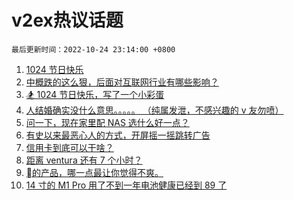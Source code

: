 # v2ex热议话题

`最后更新时间：2022-10-24 23:14:00 +0800`

1. [1024 节日快乐](https://www.v2ex.com/t/889235)
1. [中概跌的这么狠，后面对互联网行业有哪些影响？](https://www.v2ex.com/t/889320)
1. [🏂 1024 节日快乐，写了一个小彩蛋](https://www.v2ex.com/t/889241)
1. [人结婚确实没什么意思。。。。。
（纯属发泄，不感兴趣的 v 友勿喷）](https://www.v2ex.com/t/889218)
1. [问一下，现在家里配 NAS 选什么好一点？](https://www.v2ex.com/t/889287)
1. [有史以来最恶心人的方式，开屏摇一摇跳转广告](https://www.v2ex.com/t/889339)
1. [信用卡到底可以干啥？](https://www.v2ex.com/t/889399)
1. [距离 ventura 还有 7 个小时？](https://www.v2ex.com/t/889234)
1. [的产品，哪一点最让你觉得不爽。](https://www.v2ex.com/t/889435)
1. [14 寸的 M1 Pro 用了不到一年电池健康已经到 89 了](https://www.v2ex.com/t/889342)

